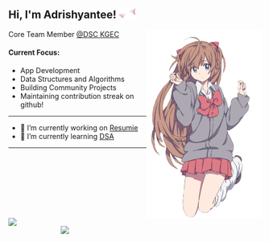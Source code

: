 <h2>Hi, I'm Adrishyantee! <img src="./catears.png" height="20" /></h2>
<img align='right' src="./anime.png" width="230" />
<p>Core Team Member <a href="https://github.com/dsckgec">@DSC KGEC</a></p>

<h4> Current Focus: </h4>

  - App Development
  - Data Structures and Algorithms
  - Building Community Projects
  - Maintaining contribution streak on github!
-----
- 🔭 I’m currently working on  [Resumie](https://github.com/DSCKGEC/Resumie)
- 🌱 I’m currently learning  [DSA](https://github.com/adrishyantee/myDSA)
-----
<br><br>
<img align= "left" src="https://github.com/adrishyantee/github-stats/blob/master/generated/languages.svg" width= "400"/>
<img align="right" src="https://github.com/adrishyantee/github-stats/blob/master/generated/overview.svg" width="400">
